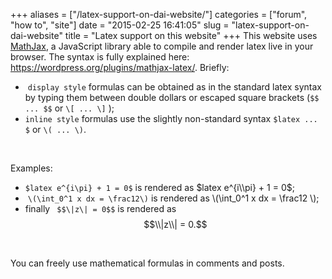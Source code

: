 +++
aliases = ["/latex-support-on-dai-website/"]
categories = ["forum", "how to", "site"]
date = "2015-02-25 16:41:05"
slug = "latex-support-on-dai-website"
title = "Latex support on this website"
+++
This website uses [MathJax](http://www.mathjax.org "MathJax"), a
JavaScript library able to compile and render latex live in your
browser. The syntax is fully explained here:
<https://wordpress.org/plugins/mathjax-latex/>. Briefly:

-    `display style` formulas can be obtained as in the standard latex
    syntax by typing them between double dollars or escaped square
    brackets (`$$ ... $$` or `\[ ... \]` );
-   `inline style` formulas use the slightly non-standard syntax
    `$latex ... $` or `\( ... \)`.

 

Examples:

-   `$latex e^{i\pi} + 1 = 0$` is rendered as $latex e^{i\\pi} + 1 = 0$;
-    `\(\int_0^1 x dx = \frac12\)` is rendered as \\(\\int\_0^1 x dx =
    \\frac12 \\);
-   finally ` $$\|z\| = 0$$` is rendered as  $$\\|z\\| = 0.$$

 

You can freely use mathematical formulas in comments and posts.
